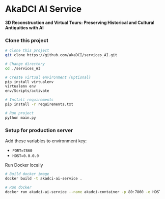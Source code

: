 # AkaDCI AI Service

**3D Reconstruction and Virtual Tours: Preserving Historical and Cultural Antiquities with AI**

### Clone this project

```sh
# Clone this project
git clone https://github.com/akaDCI/services_AI.git

# Change directory
cd ./services_AI

# Create virtual environment (Optional)
pip install virtualenv
virtualenv env
env/Scripts/activate

# Install requirements
pip install -r requirements.txt

# Run project
python main.py
```

### Setup for production server

Add these variables to environment key:

- `PORT=7860`
- `HOST=0.0.0.0`

Run Docker locally

```sh
# Build docker image
docker build -t akadci-ai-service .

# Run docker
docker run akadci-ai-service --name akadci-container -p 80:7860 -e HOST=0.0.0.0 -e PORT=7860
```
